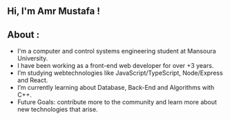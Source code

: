 ## Hi, I'm Amr Mustafa !

## About :

- I'm a computer and control systems engineering student at Mansoura University.
- I have been working as a front-end web developer for over +3 years.
- I’m studying webtechnologies like JavaScript/TypeScript, Node/Express and React.
- I’m currently learning about Database, Back-End and Algorithms with C++.                                       
- Future Goals: contribute more to the community and learn more about new technologies that arise.

